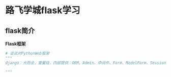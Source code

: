 # 路飞学城flask学习

## flask简介

**Flask框架**

```python
# 谈谈对PythonWeb框架
"""
django：大而全，重量级，内部提供：ORM、Admin、中间件、Form、ModelForm、Session、缓存、信号、CSRF；

"""
```

